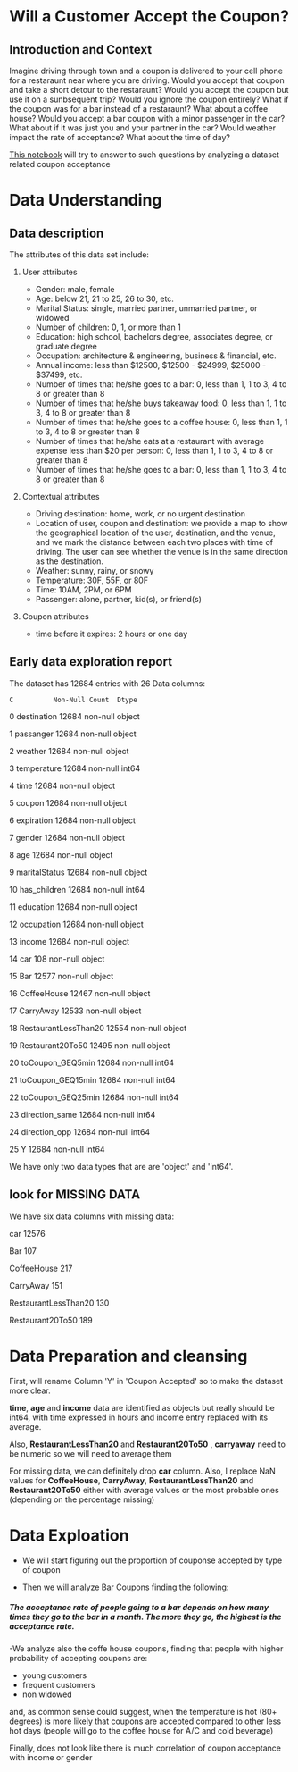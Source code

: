 
# Will a Customer Accept the Coupon?

## Introduction and Context 

Imagine driving through town and a coupon is delivered to your cell phone for a restaraunt near where you are driving. Would you accept that coupon and take a short detour to the restaraunt? Would you accept the coupon but use it on a sunbsequent trip? Would you ignore the coupon entirely? What if the coupon was for a bar instead of a restaraunt? What about a coffee house? Would you accept a bar coupon with a minor passenger in the car? What about if it was just you and your partner in the car? Would weather impact the rate of acceptance? What about the time of day?

[This notebook](https://github.com/DomenicoTanzarella/Coupons_Acceptance_Data_exploration/blob/main/Coupon_acceptance.ipynb) will try to answer to such questions by analyzing a dataset related coupon acceptance

# Data Understanding

##   Data description

The attributes of this data set include:

1.  User attributes
    -   Gender: male, female
    -   Age: below 21, 21 to 25, 26 to 30, etc.
    -   Marital Status: single, married partner, unmarried partner, or widowed
    -   Number of children: 0, 1, or more than 1
    -   Education: high school, bachelors degree, associates degree, or graduate degree
    -   Occupation: architecture & engineering, business & financial, etc.
    -   Annual income: less than \$12500, \$12500 - \$24999, \$25000 - \$37499, etc.
    -   Number of times that he/she goes to a bar: 0, less than 1, 1 to 3, 4 to 8 or greater than 8
    -   Number of times that he/she buys takeaway food: 0, less than 1, 1 to 3, 4 to 8 or greater than 8
    -   Number of times that he/she goes to a coffee house: 0, less than 1, 1 to 3, 4 to 8 or greater than 8
    -   Number of times that he/she eats at a restaurant with average expense less than \$20 per person: 0, less than 1, 1 to 3, 4 to 8 or greater than 8
    -   Number of times that he/she goes to a bar: 0, less than 1, 1 to 3, 4 to 8 or greater than 8

2.  Contextual attributes
    -   Driving destination: home, work, or no urgent destination
    -   Location of user, coupon and destination: we provide a map to show the geographical location of the user, destination, and the venue, and we mark the distance between each two places with time of driving. The user can see whether the venue is in the same direction as the destination.
    -   Weather: sunny, rainy, or snowy
    -   Temperature: 30F, 55F, or 80F
    -   Time: 10AM, 2PM, or 6PM
    -   Passenger: alone, partner, kid(s), or friend(s)

3.  Coupon attributes
    -   time before it expires: 2 hours or one day
    
##  Early data exploration report

The dataset has 12684 entries with 26 Data columns:

    C          Non-Null Count  Dtype 
    
 0   destination              12684 non-null  object
 
 1   passanger                12684 non-null  object
 
 2   weather                   12684 non-null  object
 
 3   temperature            12684 non-null  int64 
 
 4   time                         12684 non-null  object
 
 5   coupon                    12684 non-null  object
 
 6   expiration               12684 non-null  object
 
 7   gender                    12684 non-null  object
 
 8   age                          12684 non-null  object
 
 9   maritalStatus         12684 non-null  object
 
 10  has_children         12684 non-null  int64 
 
 11  education             12684 non-null  object
 
 12  occupation           12684 non-null  object
 
 13  income                 12684 non-null  object
 
 14  car                            108 non-null    object
 
 15  Bar                       12577 non-null  object
 
 16  CoffeeHouse       12467 non-null  object
 
 17  CarryAway          12533 non-null  object
 
 18  RestaurantLessThan20  12554 non-null  object
 
 19  Restaurant20To50         12495 non-null  object
 
 20  toCoupon_GEQ5min     12684 non-null  int64 
 
 21  toCoupon_GEQ15min    12684 non-null  int64 
 
 22  toCoupon_GEQ25min    12684 non-null  int64 

 23  direction_same        12684 non-null  int64 
 
 24  direction_opp         12684 non-null  int64 
 
 25  Y                               12684 non-null  int64

We have only two data types that are are 'object' and 'int64'.
  

## look for MISSING DATA

We have six data columns with missing data:

car                                        12576

Bar                                          107

CoffeeHouse                                  217

CarryAway                                    151

RestaurantLessThan20                         130

Restaurant20To50                             189

# Data Preparation and cleansing

First, will rename Column 'Y' in 'Coupon Accepted' so to make the dataset more clear.

**time**,  **age**  and  **income** data are identified as objects but really should be int64, with time expressed in hours and income entry replaced with its average.

Also,  **RestaurantLessThan20**  and  **Restaurant20To50**  ,  **carryaway**  need to be numeric so we will need to average them

For missing data, we can definitely drop  **car**  column. 
Also, I  replace NaN values for  **CoffeeHouse**,  **CarryAway**,  **RestaurantLessThan20**  and  **Restaurant20To50**  either with average values or the most probable ones (depending on the percentage missing)

# Data Exploation

- We will start figuring out the proportion of couponse accepted by type of coupon

- Then we will analyze Bar Coupons finding the following:

#####  The acceptance rate of people going to a bar depends on how many times they go to the bar in a month. The more they go, the highest is the acceptance rate. 

-We analyze also the coffe house coupons, finding that people with higher probability of accepting coupons are:
   -   young customers
   -   frequent customers
   -   non widowed
   
and, as common sense could suggest, when the temperature is hot (80+ degrees) is more likely that coupons are accepted compared to other less hot days (people will go to the coffee house for A/C and cold beverage)

Finally, does not look like there is much correlation of coupon acceptance with income or gender
